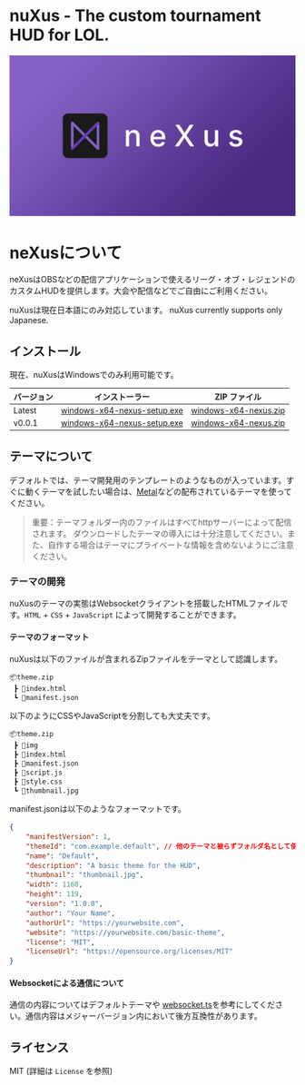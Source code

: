 # nuXus - The custom tournament HUD for LOL.

![nuXus Logo](image.jpg "nuXus")

# neXusについて

neXusはOBSなどの配信アプリケーションで使えるリーグ・オブ・レジェンドのカスタムHUDを提供します。大会や配信などでご自由にご利用ください。

nuXusは現在日本語にのみ対応しています。
nuXus currently supports only Japanese.

## インストール

現在、nuXusはWindowsでのみ利用可能です。

| バージョン | インストーラー                                                                                                         | ZIP ファイル                                                                                               |
| ---------- | ---------------------------------------------------------------------------------------------------------------------- | ---------------------------------------------------------------------------------------------------------- |
| Latest     | [windows-x64-nexus-setup.exe](https://github.com/n-soukun/nexus/releases/downloads/latest/windows-x64-nexus-setup.exe) | [windows-x64-nexus.zip](https://github.com/n-soukun/nexus/releases/downloads/latest/windows-x64-nexus.zip) |
| v0.0.1     | [windows-x64-nexus-setup.exe](https://github.com/n-soukun/nexus/releases/downloads/v0.0.1/neXus-setup.exe)             | [windows-x64-nexus.zip](https://github.com/n-soukun/nexus/releases/downloads/v0.0.1/windows-x64-nexus.zip) |

## テーマについて

デフォルトでは、テーマ開発用のテンプレートのようなものが入っています。すぐに動くテーマを試したい場合は、[Metal](https://github.com/n-soukun/nexus-metal)などの配布されているテーマを使ってください。

> 重要：テーマフォルダー内のファイルはすべてhttpサーバーによって配信されます。 ダウンロードしたテーマの導入には十分注意してください。また、自作する場合はテーマにプライベートな情報を含めないようにご注意ください。

### テーマの開発

nuXusのテーマの実態はWebsocketクライアントを搭載したHTMLファイルです。`HTML` + `CSS` + `JavaScript` によって開発することができます。

#### テーマのフォーマット

nuXusは以下のファイルが含まれるZipファイルをテーマとして認識します。

```
📦theme.zip
 ┣ 📜index.html
 ┗ 📜manifest.json
```

以下のようにCSSやJavaScriptを分割しても大丈夫です。

```
📦theme.zip
 ┣ 📂img
 ┣ 📜index.html
 ┣ 📜manifest.json
 ┣ 📜script.js
 ┣ 📜style.css
 ┗ 📜thumbnail.jpg
```

manifest.jsonは以下のようなフォーマットです。

```json
{
    "manifestVersion": 1,
    "themeId": "com.example.default", // 他のテーマと被らずフォルダ名として使える文字列
    "name": "Default",
    "description": "A basic theme for the HUD",
    "thumbnail": "thumbnail.jpg",
    "width": 1160,
    "height": 119,
    "version": "1.0.0",
    "author": "Your Name",
    "authorUrl": "https://yourwebsite.com",
    "website": "https://yourwebsite.com/basic-theme",
    "license": "MIT",
    "licenseUrl": "https://opensource.org/licenses/MIT"
}
```

#### Websocketによる通信について

通信の内容についてはデフォルトテーマや [websocket.ts](./packages/desktop-client/src/main/websocket.ts)を参考にしてください。通信内容はメジャーバージョン内において後方互換性があります。

## ライセンス

MIT (詳細は `License` を参照)
